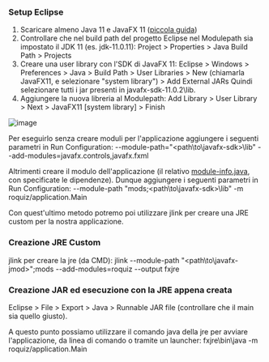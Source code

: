### Setup Eclipse
1. Scaricare almeno Java 11 e JavaFX 11 ([piccola guida](https://github.com/mikyll/ROQuiz/blob/main/Java%20Install.md))
2. Controllare che nel build path del progetto Eclipse nel Modulepath sia impostato il JDK 11 (es. jdk-11.0.11):
  Project > Properties > Java Build Path > Projects
3. Creare una user library con l'SDK di JavaFX 11:
  Eclipse > Windows > Preferences > Java > Build Path > User Libraries > New (chiamarla JavaFX11, e selezionare "system library") > Add External JARs
   Quindi selezionare tutti i jar presenti in javafx-sdk-11.0.2\lib.
4. Aggiungere la nuova libreria al Modulepath: Add Library > User Library > Next > JavaFX11 [system library] > Finish

![image](https://user-images.githubusercontent.com/56556806/125335426-d4ac1880-e34c-11eb-888c-e23f1ebf9865.png)


Per eseguirlo senza creare moduli per l'applicazione aggiungere i seguenti parametri in Run Configuration: --module-path="<path\to\javafx-sdk>\lib"
--add-modules=javafx.controls,javafx.fxml

Altrimenti creare il modulo dell'applicazione (il relativo [module-info.java](https://github.com/mikyll/ROQuiz/blob/main/src/module-info.java), con specificate le dipendenze).
Dunque aggiungere i seguenti parametri in Run Configuration: --module-path "mods;<path\to\javafx-sdk>\lib" -m roquiz/application.Main

Con quest'ultimo metodo potremo poi utilizzare jlink per creare una JRE custom per la nostra applicazione.

### Creazione JRE Custom
jlink per creare la jre (da CMD):
jlink --module-path "<path\to\javafx-jmod>";mods --add-modules=roquiz --output fxjre

### Creazione JAR ed esecuzione con la JRE appena creata
Eclipse > File > Export > Java > Runnable JAR file (controllare che il main sia quello giusto).

A questo punto possiamo utilizzare il comando java della jre per avviare l'applicazione, da linea di comando o tramite un launcher:
fxjre\bin\java -m roquiz/application.Main
